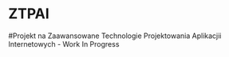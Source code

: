 # ZTPAI

#Projekt na Zaawansowane Technologie Projektowania Aplikacjii Internetowych - Work In Progress
